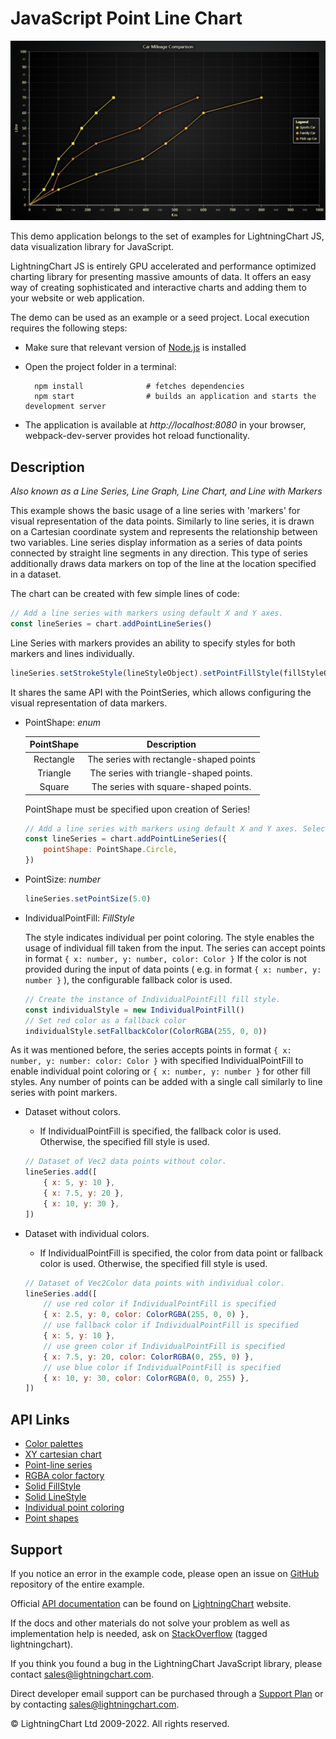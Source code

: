 # JavaScript Point Line Chart

![JavaScript Point Line Chart](pointLinePlot-darkGold.png)

This demo application belongs to the set of examples for LightningChart JS, data visualization library for JavaScript.

LightningChart JS is entirely GPU accelerated and performance optimized charting library for presenting massive amounts of data. It offers an easy way of creating sophisticated and interactive charts and adding them to your website or web application.

The demo can be used as an example or a seed project. Local execution requires the following steps:

-   Make sure that relevant version of [Node.js](https://nodejs.org/en/download/) is installed
-   Open the project folder in a terminal:

          npm install              # fetches dependencies
          npm start                # builds an application and starts the development server

-   The application is available at _http://localhost:8080_ in your browser, webpack-dev-server provides hot reload functionality.


## Description

_Also known as a Line Series, Line Graph, Line Chart, and Line with Markers_

This example shows the basic usage of a line series with 'markers' for visual representation of the data points. Similarly to line series, it is drawn on a Cartesian coordinate system and represents the relationship between two variables. Line series display information as a series of data points connected by straight line segments in any direction. This type of series additionally draws data markers on top of the line at the location specified in a dataset.

The chart can be created with few simple lines of code:

```javascript
// Add a line series with markers using default X and Y axes.
const lineSeries = chart.addPointLineSeries()
```

Line Series with markers provides an ability to specify styles for both markers and lines individually.

```javascript
lineSeries.setStrokeStyle(lineStyleObject).setPointFillStyle(fillStyleObject)
```

It shares the same API with the PointSeries, which allows configuring the visual representation of data markers.

-   PointShape: _enum_

    | PointShape |               Description               |
    | :--------: | :-------------------------------------: |
    | Rectangle  | The series with rectangle-shaped points |
    |  Triangle  | The series with triangle-shaped points. |
    |   Square   |  The series with square-shaped points.  |

    PointShape must be specified upon creation of Series!

    ```javascript
    // Add a line series with markers using default X and Y axes. Select Circle PointShape.
    const lineSeries = chart.addPointLineSeries({
        pointShape: PointShape.Circle,
    })
    ```

-   PointSize: _number_

    ```javascript
    lineSeries.setPointSize(5.0)
    ```

-   IndividualPointFill: _FillStyle_

    The style indicates individual per point coloring. The style enables the usage of individual fill taken from the input.
    The series can accept points in format `{ x: number, y: number, color: Color }`
    If the color is not provided during the input of data points ( e.g. in format `{ x: number, y: number }` ), the configurable fallback color is used.

    ```javascript
    // Create the instance of IndividualPointFill fill style.
    const individualStyle = new IndividualPointFill()
    // Set red color as a fallback color
    individualStyle.setFallbackColor(ColorRGBA(255, 0, 0))
    ```

As it was mentioned before, the series accepts points in format `{ x: number, y: number: color: Color }` with specified IndividualPointFill to enable individual point coloring or `{ x: number, y: number }` for other fill styles. Any number of points can be added with a single call similarly to line series with point markers.

-   Dataset without colors.

    -   If IndividualPointFill is specified, the fallback color is used. Otherwise, the specified fill style is used.

    ```javascript
    // Dataset of Vec2 data points without color.
    lineSeries.add([
        { x: 5, y: 10 },
        { x: 7.5, y: 20 },
        { x: 10, y: 30 },
    ])
    ```

-   Dataset with individual colors.

    -   If IndividualPointFill is specified, the color from data point or fallback color is used. Otherwise, the specified fill style is used.

    ```javascript
    // Dataset of Vec2Color data points with individual color.
    lineSeries.add([
        // use red color if IndividualPointFill is specified
        { x: 2.5, y: 0, color: ColorRGBA(255, 0, 0) },
        // use fallback color if IndividualPointFill is specified
        { x: 5, y: 10 },
        // use green color if IndividualPointFill is specified
        { x: 7.5, y: 20, color: ColorRGBA(0, 255, 0) },
        // use blue color if IndividualPointFill is specified
        { x: 10, y: 30, color: ColorRGBA(0, 0, 255) },
    ])
    ```


## API Links

* [Color palettes]
* [XY cartesian chart]
* [Point-line series]
* [RGBA color factory]
* [Solid FillStyle]
* [Solid LineStyle]
* [Individual point coloring]
* [Point shapes]


## Support

If you notice an error in the example code, please open an issue on [GitHub][0] repository of the entire example.

Official [API documentation][1] can be found on [LightningChart][2] website.

If the docs and other materials do not solve your problem as well as implementation help is needed, ask on [StackOverflow][3] (tagged lightningchart).

If you think you found a bug in the LightningChart JavaScript library, please contact sales@lightningchart.com.

Direct developer email support can be purchased through a [Support Plan][4] or by contacting sales@lightningchart.com.

[0]: https://github.com/Arction/
[1]: https://lightningchart.com/lightningchart-js-api-documentation/
[2]: https://lightningchart.com
[3]: https://stackoverflow.com/questions/tagged/lightningchart
[4]: https://lightningchart.com/support-services/

© LightningChart Ltd 2009-2022. All rights reserved.


[Color palettes]: https://lightningchart.com/js-charts/api-documentation/v6.0.0/variables/ColorPalettes.html
[XY cartesian chart]: https://lightningchart.com/js-charts/api-documentation/v6.0.0/classes/ChartXY.html
[Point-line series]: https://lightningchart.com/js-charts/api-documentation/v6.0.0/classes/PointLineSeries.html
[RGBA color factory]: https://lightningchart.com/js-charts/api-documentation/v6.0.0/functions/ColorRGBA.html
[Solid FillStyle]: https://lightningchart.com/js-charts/api-documentation/v6.0.0/classes/SolidFill.html
[Solid LineStyle]: https://lightningchart.com/js-charts/api-documentation/v6.0.0/classes/SolidLine.html
[Individual point coloring]: https://lightningchart.com/js-charts/api-documentation/v6.0.0/classes/IndividualPointFill.html
[Point shapes]: https://lightningchart.com/js-charts/api-documentation/v6.0.0/enums/PointShape.html


